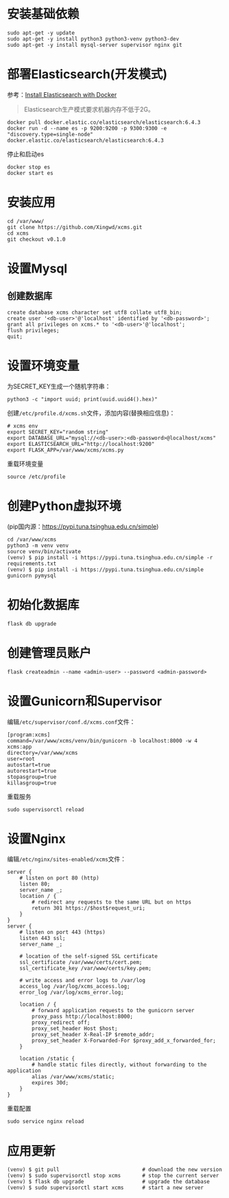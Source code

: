 # 安装基础依赖
```
sudo apt-get -y update
sudo apt-get -y install python3 python3-venv python3-dev
sudo apt-get -y install mysql-server supervisor nginx git
```

# 部署Elasticsearch(开发模式)
参考：[Install Elasticsearch with Docker](https://www.elastic.co/guide/en/elasticsearch/reference/6.4/docker.html)

> Elasticsearch生产模式要求机器内存不低于2G。
```
docker pull docker.elastic.co/elasticsearch/elasticsearch:6.4.3
docker run -d --name es -p 9200:9200 -p 9300:9300 -e "discovery.type=single-node" docker.elastic.co/elasticsearch/elasticsearch:6.4.3
```
停止和启动es
```
docker stop es
docker start es
```

# 安装应用
```
cd /var/www/
git clone https://github.com/Xingwd/xcms.git
cd xcms
git checkout v0.1.0
```

# 设置Mysql
## 创建数据库
```
create database xcms character set utf8 collate utf8_bin;
create user '<db-user>'@'localhost' identified by '<db-password>';
grant all privileges on xcms.* to '<db-user>'@'localhost';
flush privileges;
quit;
```

# 设置环境变量
为SECRET_KEY生成一个随机字符串：
```
python3 -c "import uuid; print(uuid.uuid4().hex)"
```

创建`/etc/profile.d/xcms.sh`文件，添加内容(替换相应信息)：
```
# xcms env
export SECRET_KEY="random string"
export DATABASE_URL="mysql://<db-user>:<db-password>@localhost/xcms"
export ELASTICSEARCH_URL="http://localhost:9200"
export FLASK_APP=/var/www/xcms/xcms.py
```

重载环境变量
```
source /etc/profile
```


# 创建Python虚拟环境
(pip国内源：https://pypi.tuna.tsinghua.edu.cn/simple)
```
cd /var/www/xcms
python3 -m venv venv
source venv/bin/activate
(venv) $ pip install -i https://pypi.tuna.tsinghua.edu.cn/simple -r requirements.txt
(venv) $ pip install -i https://pypi.tuna.tsinghua.edu.cn/simple gunicorn pymysql
```

# 初始化数据库
```
flask db upgrade
```

# 创建管理员账户
```
flask createadmin --name <admin-user> --password <admin-password>
```

# 设置Gunicorn和Supervisor
编辑`/etc/supervisor/conf.d/xcms.conf`文件：
```
[program:xcms]
command=/var/www/xcms/venv/bin/gunicorn -b localhost:8000 -w 4 xcms:app
directory=/var/www/xcms
user=root
autostart=true
autorestart=true
stopasgroup=true
killasgroup=true
```

重载服务
```
sudo supervisorctl reload
```

# 设置Nginx
编辑`/etc/nginx/sites-enabled/xcms`文件：
```
server {
    # listen on port 80 (http)
    listen 80;
    server_name _;
    location / {
        # redirect any requests to the same URL but on https
        return 301 https://$host$request_uri;
    }
}
server {
    # listen on port 443 (https)
    listen 443 ssl;
    server_name _;

    # location of the self-signed SSL certificate
    ssl_certificate /var/www/certs/cert.pem;
    ssl_certificate_key /var/www/certs/key.pem;

    # write access and error logs to /var/log
    access_log /var/log/xcms_access.log;
    error_log /var/log/xcms_error.log;

    location / {
        # forward application requests to the gunicorn server
        proxy_pass http://localhost:8000;
        proxy_redirect off;
        proxy_set_header Host $host;
        proxy_set_header X-Real-IP $remote_addr;
        proxy_set_header X-Forwarded-For $proxy_add_x_forwarded_for;
    }

    location /static {
        # handle static files directly, without forwarding to the application
        alias /var/www/xcms/static;
        expires 30d;
    }
}
```

重载配置
```
sudo service nginx reload
```

# 应用更新
```
(venv) $ git pull                           # download the new version
(venv) $ sudo supervisorctl stop xcms       # stop the current server
(venv) $ flask db upgrade                   # upgrade the database
(venv) $ sudo supervisorctl start xcms      # start a new server
```
